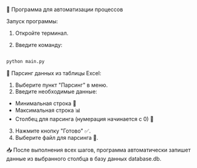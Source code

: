 
🚀 Программа для автоматизации процессов

Запуск программы:

1. Откройте терминал.

2. Введите команду:

```bash

python main.py
```

🔄 <Sb>Парсинг данных из таблицы Excel</Sb>:

1. Выберите пункт "Парсинг" в меню.
2. Введите необходимые данные:
- Минимальная строка 📝
- Максимальная строка 📊
- Столбец для парсинга (нумерация начинается с 0) 🔢
3. Нажмите кнопку "Готово" ✅.
4. Выберите файл для парсинга 📂.

📥 После выполнения всех шагов, программа автоматически запишет данные из выбранного столбца в базу данных database.db.